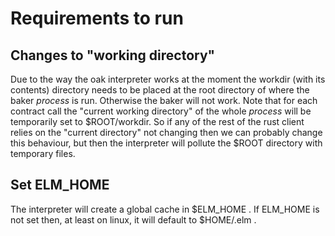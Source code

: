 # Requirements to run #

## Changes to "working directory" ##

Due to the way the oak interpreter works at the moment the workdir (with its
contents) directory needs to be placed at the root directory of where the baker
*process* is run. Otherwise the baker will not work. Note that for each contract
call the "current working directory" of the whole *process* will be temporarily
set to $ROOT/workdir. So if any of the rest of the rust client relies on the
"current directory" not changing then we can probably change this behaviour, but
then the interpreter will pollute the $ROOT directory with temporary files.

## Set ELM_HOME ##

The interpreter will create a global cache in $ELM_HOME .
If ELM_HOME is not set then, at least on linux, it will default to $HOME/.elm .
